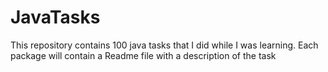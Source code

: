 # JavaTasks
This repository contains 100 java tasks that I did while I was learning.
Each package will contain a Readme file with a description of the task
